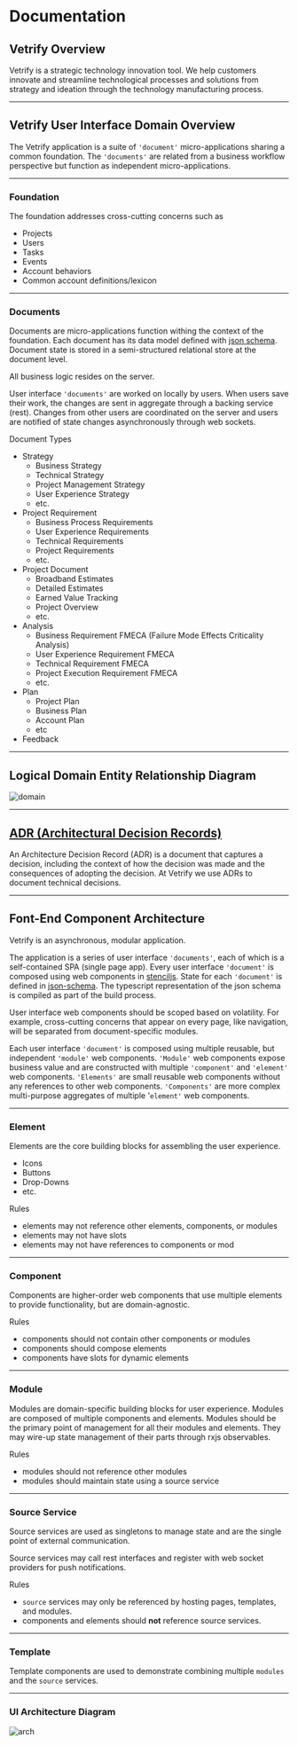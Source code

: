 # Documentation

## Vetrify Overview

Vetrify is a strategic technology innovation tool.  We help customers innovate and streamline technological processes and solutions from strategy and ideation through the technology manufacturing process.

----

## Vetrify User Interface Domain Overview

The Vetrify application is a suite of `'document'` micro-applications sharing a common foundation.  The `'documents'` are related from a business workflow perspective but function as independent micro-applications.

----

### Foundation

The foundation addresses cross-cutting concerns such as
* Projects
* Users
* Tasks
* Events
* Account behaviors
* Common account definitions/lexicon

----

### Documents

Documents are micro-applications function withing the context of the foundation.  Each document has its data model defined with [json schema](https://json-schema.org/).  Document state is stored in a semi-structured relational store at the document level.

All business logic resides on the server.

User interface `'documents'` are worked on locally by users.  When users save their work, the changes are sent in aggregate through a backing service (rest). Changes from other users are coordinated on the server and users are notified of state changes asynchronously through web sockets.

Document Types
* Strategy
  * Business Strategy
  * Technical Strategy
  * Project Management Strategy
  * User Experience Strategy
  * etc.
* Project Requirement
  * Business Process Requirements
  * User Experience Requirements
  * Technical Requirements
  * Project Requirements
  * etc.
* Project Document
  * Broadband Estimates
  * Detailed Estimates
  * Earned Value Tracking
  * Project Overview
  * etc.
* Analysis
  * Business Requirement FMECA (Failure Mode Effects Criticality Analysis)
  * User Experience Requirement FMECA
  * Technical Requirement FMECA
  * Project Execution Requirement FMECA
  * etc.
* Plan
  * Project Plan
  * Business Plan
  * Account Plan
  * etc
* Feedback

----

## Logical Domain Entity Relationship Diagram

![domain](./assets/images/domain.png)

----

## [ADR (Architectural Decision Records)](./adr/readme.md)

An Architecture Decision Record (ADR) is a document that captures a decision, including the context of how the decision was made and the consequences of adopting the decision.  At Vetrify we use ADRs to document technical decisions.

----

## Font-End Component Architecture

Vetrify is an asynchronous, modular application.

The application is a series of user interface `'documents'`, each of which is a self-contained SPA (single page app).  Every user interface `'document'` is composed using web components in [stenciljs](https://stenciljs.com/).  State for each `'document'` is defined in [json-schema](https://json-schema.org/).  The typescript representation of the json schema is compiled as part of the build process.

User interface web components should be scoped based on volatility. For example, cross-cutting concerns that appear on every page, like navigation, will be separated from document-specific modules.  

Each user interface `'document'` is composed using multiple reusable, but independent `'module'` web components.  `'Module'` web components expose business value and are constructed with multiple `'component'` and `'element'` web components.  `'Elements'` are small reusable web components without any references to other web components.  `'Components'` are more complex multi-purpose aggregates of multiple '`element'` web components.

----

### Element

Elements are the core building blocks for assembling the user experience.
* Icons
* Buttons
* Drop-Downs
* etc.

Rules
* elements may not reference other elements, components, or modules 
* elements may not have slots
* elements may not have references to components or mod

----

### Component

Components are higher-order web components that use multiple elements to provide functionality, but are domain-agnostic. 

Rules
* components should not contain other components or modules
* components should compose elements
* components have slots for dynamic elements

----

### Module

Modules are domain-specific building blocks for user experience.  Modules are composed of multiple components and elements.  Modules should be the primary point of management for all their modules and elements.  They may wire-up state management of their parts through rxjs observables.

Rules
* modules should not reference other modules
* modules should maintain state using a source service

----

### Source Service

Source services are used as singletons to manage state and are the single point of external communication.

Source services may call rest interfaces and register with web socket providers for push notifications.

Rules
* `source` services may only be referenced by hosting pages, templates, and modules.
* components and elements should **not** reference source services. 

----

### Template

Template components are used to demonstrate combining multiple `modules` and the `source` services.

----

### UI Architecture Diagram

![arch](./assets/images/front-end-architecture.png)